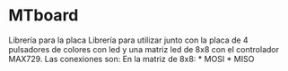 # MTboard
Librería para la placa
Librería para utilizar junto con la placa de 4 pulsadores de colores con led y una matriz led de 8x8 con el controlador MAX729.
Las conexiones son:
  En la matriz de 8x8:
    * MOSI
    * MISO
